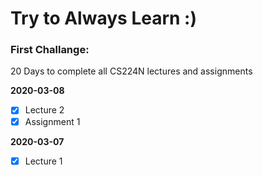 # Try to Always Learn :)



### First Challange:

20 Days to complete all CS224N lectures and assignments

**2020-03-08**

- [x] Lecture 2
- [x] Assignment 1

**2020-03-07**

- [x] Lecture 1







